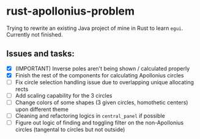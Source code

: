 # rust-apollonius-problem

Trying to rewrite an existing Java project of mine in Rust to learn `egui`. Currently not finished.

## Issues and tasks:

- [x] (IMPORTANT) Inverse poles aren't being shown / calculated properly
- [x] Finish the rest of the components for calculating Apollonius circles
- [ ] Fix circle selection handling issue due to overlapping unique allocating rects
- [ ] Add scaling capability for the 3 circles
- [ ] Change colors of some shapes (3 given circles, homothetic centers) upon different theme
- [ ] Cleaning and refactoring logics in `central_panel` if possible
- [ ] Figure out logic of finding and toggling filter on the non-Apollonius circles (tangental to circles but not outside)
